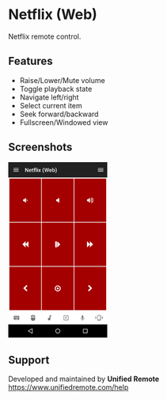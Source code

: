 # Netflix (Web)
Netflix remote control.

## Features
*  Raise/Lower/Mute volume
*  Toggle playback state
*  Navigate left/right
*  Select current item
*  Seek forward/backward
*  Fullscreen/Windowed view

## Screenshots
<img src="screen.png" width="200" />

## Support
Developed and maintained by **Unified Remote**  
https://www.unifiedremote.com/help